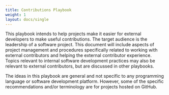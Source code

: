 ```yaml
---
title: Contributions Playbook
weight: 1
layout: docs/single
---
```


This playbook intends to help projects make it easier for external developers to make useful contributions. The target audience is the leadership of a software project. This document will include aspects of project management and procedures specifically related to working with external contributors and helping the external contributor experience. Topics relevant to internal software development practices may also be relevant to external contributors, but are discussed in other playbooks.

The ideas in this playbook are general and not specific to any programming language or software development platform. However, some of the specific recommendations and/or terminology are for projects hosted on GitHub.

